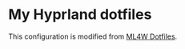 # My Hyprland dotfiles

This configuration is modified from [ML4W Dotfiles](https://gitlab.com/stephan-raabe/dotfiles).
